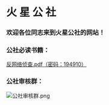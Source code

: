 # 火   星   公   社

### 欢迎各位同志来到火星公社的网站！<br>

### 公社必读书籍：<br>
[反网络侦查.pdf（密码：194910）](https://p2pissotpopular.github.io/Mars_Commune/反网络侦查（密-码194910）.pdf)

### 公社审核群：<br>
![公社审核群.png](https://p2pissotpopular.github.io/Mars_Commune/审核群图片.png)



